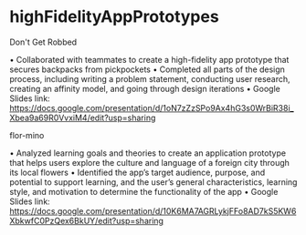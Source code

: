 # highFidelityAppPrototypes

Don't Get Robbed
 
• Collaborated with teammates to create a high-fidelity app prototype that secures backpacks from pickpockets
• Completed all parts of the design process, including writing a problem statement, conducting user research, creating an affinity model, and going through design iterations
• Google Slides link: https://docs.google.com/presentation/d/1oN7zZzSPo9Ax4hG3s0WrBiR38i_Xbea9a69R0VvxiM4/edit?usp=sharing


flor-mino

• Analyzed learning goals and theories to create an application prototype that helps users explore the culture and language of a foreign city through its local flowers
• Identified the app’s target audience, purpose, and potential to support learning, and the user’s general characteristics, learning style, and motivation to determine the functionality of the app
• Google Slides link: https://docs.google.com/presentation/d/10K6MA7AGRLykjFFo8AD7kS5KW6XbkwfC0PzQex6BkUY/edit?usp=sharing
